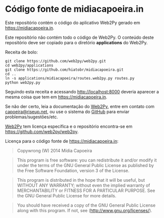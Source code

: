 Código fonte de midiacapoeira.in
===

Este repositório contém o código do aplicativo Web2Py gerado em
<https://midiacapoeira.in>.

Este repositório não contém todo o código de Web2Py. O conteúdo deste
repositório deve ser copiado para o diretório **applications** do Web2Py.

Receita de bolo:

```
git clone https://github.com/web2py/web2py.git
cd web2py/applications
git clone https://github.com/hiatobr/midiacapoeira.git
cd ..
ln -s applications/midiacapoeira/routes.web2py.py routes.py
python web2py.py
```

Seguindo esta receita e acessando <http://localhost:8000> deveria
aparecer a mesma coisa que tem em <https://midiacapoeira.in>.

Se não der certo, leia a documentação do [Web2Py](http://web2py.com),
entre em contato com capoeira@riseup.net, ou use o sistema do [GitHub](https://github.com)
para enviar problemas/sugestões/etc.

[Web2Py](http://web2py.com) tem licença específica e o repositório
encontra-se em <https://github.com/web2py/web2py>.

Licença para o código fonte de <https://midiacapoeira.in>:

> Copywrong (W) 2014 Mídia Capoeira

> This program is free software: you can redistribute it and/or modify
> it under the terms of the GNU General Public License as published by
> the Free Software Foundation, version 3 of the License.

> This program is distributed in the hope that it will be useful,
> but WITHOUT ANY WARRANTY; without even the implied warranty of
> MERCHANTABILITY or FITNESS FOR A PARTICULAR PURPOSE. See the
> GNU General Public License for more details.

> You should have received a copy of the GNU General Public License
> along with this program. If not, see (http://www.gnu.org/licenses/).

